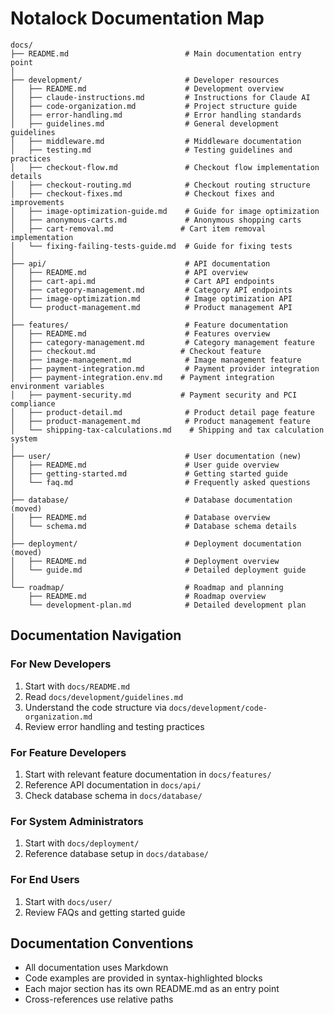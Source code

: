 # Notalock Documentation Map

```
docs/
├── README.md                          # Main documentation entry point
│
├── development/                       # Developer resources
│   ├── README.md                      # Development overview
│   ├── claude-instructions.md         # Instructions for Claude AI
│   ├── code-organization.md           # Project structure guide
│   ├── error-handling.md              # Error handling standards
│   ├── guidelines.md                  # General development guidelines
│   ├── middleware.md                  # Middleware documentation
│   ├── testing.md                     # Testing guidelines and practices
│   ├── checkout-flow.md               # Checkout flow implementation details
│   ├── checkout-routing.md            # Checkout routing structure
│   ├── checkout-fixes.md              # Checkout fixes and improvements
│   ├── image-optimization-guide.md    # Guide for image optimization
│   ├── anonymous-carts.md             # Anonymous shopping carts
│   ├── cart-removal.md               # Cart item removal implementation
│   └── fixing-failing-tests-guide.md  # Guide for fixing tests
│
├── api/                               # API documentation
│   ├── README.md                      # API overview
│   ├── cart-api.md                    # Cart API endpoints
│   ├── category-management.md         # Category API endpoints
│   ├── image-optimization.md          # Image optimization API
│   └── product-management.md          # Product management API
│
├── features/                          # Feature documentation
│   ├── README.md                      # Features overview
│   ├── category-management.md         # Category management feature
│   ├── checkout.md                   # Checkout feature
│   ├── image-management.md            # Image management feature
│   ├── payment-integration.md         # Payment provider integration
│   ├── payment-integration.env.md    # Payment integration environment variables
│   ├── payment-security.md           # Payment security and PCI compliance
│   ├── product-detail.md              # Product detail page feature
│   ├── product-management.md          # Product management feature
│   └── shipping-tax-calculations.md    # Shipping and tax calculation system
│
├── user/                              # User documentation (new)
│   ├── README.md                      # User guide overview
│   ├── getting-started.md             # Getting started guide
│   └── faq.md                         # Frequently asked questions
│
├── database/                          # Database documentation (moved)
│   ├── README.md                      # Database overview
│   └── schema.md                      # Database schema details
│
├── deployment/                        # Deployment documentation (moved)
│   ├── README.md                      # Deployment overview
│   └── guide.md                       # Detailed deployment guide
│
└── roadmap/                           # Roadmap and planning
    ├── README.md                      # Roadmap overview
    └── development-plan.md            # Detailed development plan
```

## Documentation Navigation

### For New Developers
1. Start with `docs/README.md`
2. Read `docs/development/guidelines.md`
3. Understand the code structure via `docs/development/code-organization.md`
4. Review error handling and testing practices

### For Feature Developers
1. Start with relevant feature documentation in `docs/features/`
2. Reference API documentation in `docs/api/`
3. Check database schema in `docs/database/`

### For System Administrators
1. Start with `docs/deployment/`
2. Reference database setup in `docs/database/`

### For End Users
1. Start with `docs/user/`
2. Review FAQs and getting started guide

## Documentation Conventions

- All documentation uses Markdown
- Code examples are provided in syntax-highlighted blocks
- Each major section has its own README.md as an entry point
- Cross-references use relative paths
